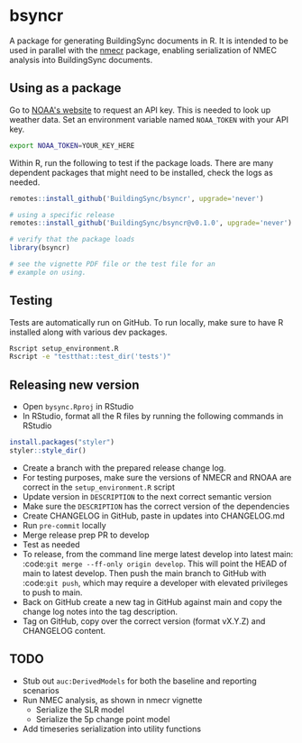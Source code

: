 # bsyncr

A package for generating BuildingSync documents in R. It is intended to be used in parallel with the [nmecr](https://github.com/kW-Labs/nmecr) package, enabling serialization of NMEC analysis into BuildingSync documents.

## Using as a package

Go to [NOAA's website](https://www.ncdc.noaa.gov/cdo-web/token) to request an API key. This is needed to look up weather data. Set an environment variable named `NOAA_TOKEN` with your API key.

```bash
export NOAA_TOKEN=YOUR_KEY_HERE
```

Within R, run the following to test if the package loads. There are many dependent packages that might need to be installed, check the logs as needed.

```r
remotes::install_github('BuildingSync/bsyncr', upgrade='never')

# using a specific release
remotes::install_github('BuildingSync/bsyncr@v0.1.0', upgrade='never')

# verify that the package loads
library(bsyncr)

# see the vignette PDF file or the test file for an
# example on using.
```

## Testing

Tests are automatically run on GitHub. To run locally, make sure to have R installed along with various dev packages.

```bash
Rscript setup_environment.R
Rscript -e "testthat::test_dir('tests')"
```

## Releasing new version

- Open `bysync.Rproj` in RStudio
- In RStudio, format all the R files by running the following commands in RStudio

```R
install.packages("styler")
styler::style_dir()
```

- Create a branch with the prepared release change log.
- For testing purposes, make sure the versions of NMECR and RNOAA are correct in the `setup_environment.R` script
- Update version in `DESCRIPTION` to the next correct semantic version
- Make sure the `DESCRIPTION` has the correct version of the dependencies
- Create CHANGELOG in GitHub, paste in updates into CHANGELOG.md
- Run `pre-commit` locally
- Merge release prep PR to develop
- Test as needed
- To release, from the command line merge latest develop into latest main: :code:`git merge --ff-only origin develop`. This will point the HEAD of main to latest develop. Then push the main branch to GitHub with :code:`git push`, which may require a developer with elevated privileges to push to main.
- Back on GitHub create a new tag in GitHub against main and copy the change log notes into the tag description.
- Tag on GitHub, copy over the correct version (format vX.Y.Z) and CHANGELOG content.

## TODO

- Stub out `auc:DerivedModels` for both the baseline and reporting scenarios
- Run NMEC analysis, as shown in nmecr vignette
  - Serialize the SLR model
  - Serialize the 5p change point model
- Add timeseries serialization into utility functions
